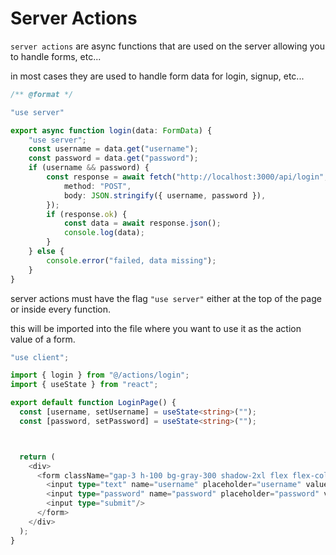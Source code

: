 # Server Actions

`server actions` are async functions that are used on the server allowing you to handle forms, etc...

in most cases they are used to handle form data for login, signup, etc...

```typescript
/** @format */

"use server"

export async function login(data: FormData) {
	"use server";
	const username = data.get("username");
	const password = data.get("password");
	if (username && password) {
		const response = await fetch("http://localhost:3000/api/login", {
			method: "POST",
			body: JSON.stringify({ username, password }),
		});
		if (response.ok) {
			const data = await response.json();
			console.log(data);
		}
	} else {
		console.error("failed, data missing");
	}
}
```

server actions must have the flag `"use server"` either at the top of the page or inside every function.

this will be imported into the file where you want to use it as the action value of a form.

```typescript
"use client";

import { login } from "@/actions/login";
import { useState } from "react";

export default function LoginPage() {
  const [username, setUsername] = useState<string>("");
  const [password, setPassword] = useState<string>("");



  return (
    <div>
      <form className="gap-3 h-100 bg-gray-300 shadow-2xl flex flex-col items-center justify-center" action={login} method="">
        <input type="text" name="username" placeholder="username" value={ username } onChange={e => setUsername(e.target.value)} />
        <input type="password" name="password" placeholder="password" value={ password } onChange={e => setPassword(e.target.value)}/>
        <input type="submit"/>
      </form>
    </div>
  );
}

```
